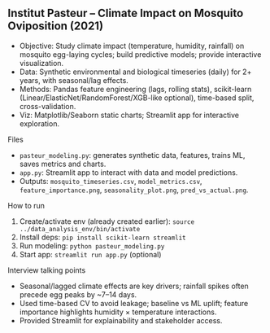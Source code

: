 ## Institut Pasteur – Climate Impact on Mosquito Oviposition (2021)

- Objective: Study climate impact (temperature, humidity, rainfall) on mosquito egg-laying cycles; build predictive models; provide interactive visualization.
- Data: Synthetic environmental and biological timeseries (daily) for 2+ years, with seasonal/lag effects.
- Methods: Pandas feature engineering (lags, rolling stats), scikit-learn (Linear/ElasticNet/RandomForest/XGB-like optional), time-based split, cross-validation.
- Viz: Matplotlib/Seaborn static charts; Streamlit app for interactive exploration.

Files
- `pasteur_modeling.py`: generates synthetic data, features, trains ML, saves metrics and charts.
- `app.py`: Streamlit app to interact with data and model predictions.
- Outputs: `mosquito_timeseries.csv`, `model_metrics.csv`, `feature_importance.png`, `seasonality_plot.png`, `pred_vs_actual.png`.

How to run
1) Create/activate env (already created earlier): `source ../data_analysis_env/bin/activate`
2) Install deps: `pip install scikit-learn streamlit`
3) Run modeling: `python pasteur_modeling.py`
4) Start app: `streamlit run app.py` (optional)

Interview talking points
- Seasonal/lagged climate effects are key drivers; rainfall spikes often precede egg peaks by ~7–14 days.
- Used time-based CV to avoid leakage; baseline vs ML uplift; feature importance highlights humidity × temperature interactions.
- Provided Streamlit for explainability and stakeholder access.
